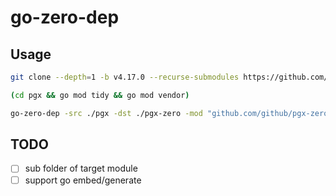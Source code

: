 # go-zero-dep

## Usage

```sh
git clone --depth=1 -b v4.17.0 --recurse-submodules https://github.com/jackc/pgx

(cd pgx && go mod tidy && go mod vendor)

go-zero-dep -src ./pgx -dst ./pgx-zero -mod "github.com/github/pgx-zero-dep"
```

## TODO

- [ ] sub folder of target module
- [ ] support go embed/generate
